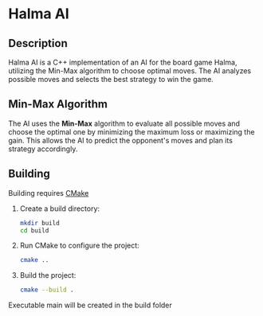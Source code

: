 # Halma AI

## Description
Halma AI is a C++ implementation of an AI for the board game Halma, utilizing the Min-Max algorithm to choose optimal moves. The AI analyzes possible moves and selects the best strategy to win the game.

## Min-Max Algorithm
The AI uses the **Min-Max** algorithm to evaluate all possible moves and choose the optimal one by minimizing the maximum loss or maximizing the gain. This allows the AI to predict the opponent's moves and plan its strategy accordingly.

## Building
Building requires [CMake](https://cmake.org)
1. Create a build directory:
   ```bash
   mkdir build
   cd build
   ```

2. Run CMake to configure the project:
   ```bash
   cmake ..
   ```

3. Build the project:
   ```bash
   cmake --build .
   ```
Executable main will be created in the build folder
